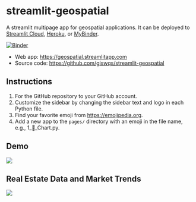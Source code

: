 # streamlit-geospatial

A streamlit multipage app for geospatial applications. It can be deployed to [Streamlit Cloud](https://streamlit.io/cloud), [Heroku](https://heroku.com/), or [MyBinder](https://mybinder.org/).

[![Binder](https://mybinder.org/badge_logo.svg)](https://mybinder.org/v2/gh/giswqs/streamlit-geospatial/master?urlpath=proxy/8501/)

- Web app: <https://geospatial.streamlitapp.com>
- Source code: <https://github.com/giswqs/streamlit-geospatial>

## Instructions

1. For the GitHub repository to your GitHub account.
2. Customize the sidebar by changing the sidebar text and logo in each Python file.
3. Find your favorite emoji from https://emojipedia.org.
4. Add a new app to the `pages/` directory with an emoji in the file name, e.g., 1_🚀_Chart.py.

## Demo

![](https://i.imgur.com/6lj0oAO.png)

## Real Estate Data and Market Trends

![](https://i.imgur.com/Z3dk6Tr.gif)
